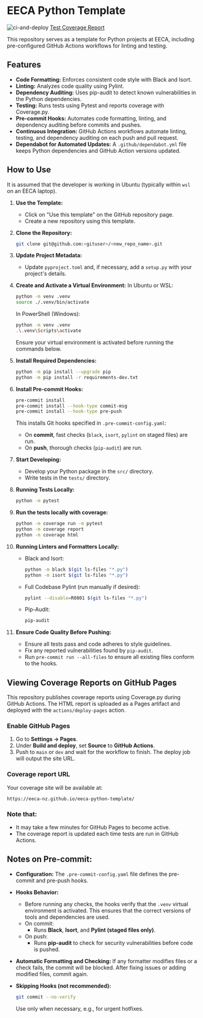 # EECA Python Template

![ci-and-deploy](https://github.com/EECA-NZ/eeca-python-template/actions/workflows/ci-and-deploy.yml/badge.svg)
[Test Coverage Report](https://eeca-nz.github.io/eeca-python-template)

This repository serves as a template for Python projects at EECA, including pre-configured GitHub Actions workflows for linting and testing.

## Features
*   **Code Formatting:** Enforces consistent code style with Black and Isort.
*   **Linting:** Analyzes code quality using Pylint.
*   **Dependency Auditing:** Uses pip-audit to detect known vulnerabilities in the Python dependencies.
*   **Testing:** Runs tests using Pytest and reports coverage with Coverage.py.
*   **Pre-commit Hooks:** Automates code formatting, linting, and dependency auditing before commits and pushes.
*   **Continuous Integration:** GitHub Actions workflows automate linting, testing, and dependency auditing on each push and pull request.
*   **Dependabot for Automated Updates:** A `.github/dependabot.yml` file keeps Python dependencies and GitHub Action versions updated.

## How to Use
It is assumed that the developer is working in Ubuntu (typically within `wsl` on an EECA laptop).

1.  **Use the Template:**
    *   Click on "Use this template" on the GitHub repository page.
    *   Create a new repository using this template.

2.  **Clone the Repository:**
    ```bash
    git clone git@github.com:<gituser>/<new_repo_name>.git
    ```

3.  **Update Project Metadata:**
    *   Update `pyproject.toml` and, if necessary, add a `setup.py` with your project's details.

4.  **Create and Activate a Virtual Environment:**
    In Ubuntu or WSL:
    ```bash
    python -m venv .venv
    source ./.venv/bin/activate
    ```
    In PowerShell (Windows):
    ```bash
    python -m venv .venv
    .\.venv\Scripts\activate
    ```
    Ensure your virtual environment is activated before running the commands below.

5.  **Install Required Dependencies:**
    ```bash
    python -m pip install --upgrade pip
    python -m pip install -r requirements-dev.txt
    ```

6.  **Install Pre-commit Hooks:**
    ```bash
    pre-commit install
    pre-commit install --hook-type commit-msg
    pre-commit install --hook-type pre-push
    ```

    This installs Git hooks specified in `.pre-commit-config.yaml`:
    *   On **commit**, fast checks (`black`, `isort`, `pylint` on staged files) are run.
    *   On **push**, thorough checks (`pip-audit`) are run.

7.  **Start Developing:**
    *   Develop your Python package in the `src/` directory.
    *   Write tests in the `tests/` directory.

8.  **Running Tests Locally:**
    ```bash
    python -m pytest
    ```

9. **Run the tests locally with coverage:**
    ```bash
    python -m coverage run -m pytest
    python -m coverage report
    python -m coverage html
    ```

11. **Running Linters and Formatters Locally:**
    *   Black and Isort:
        ```bash
        python -m black $(git ls-files "*.py")
        python -m isort $(git ls-files "*.py")
        ```
    *   Full Codebase Pylint (run manually if desired):
        ```bash
        pylint --disable=R0801 $(git ls-files "*.py")
        ```
    *   Pip-Audit:
        ```bash
        pip-audit
        ```

12. **Ensure Code Quality Before Pushing:**
    *   Ensure all tests pass and code adheres to style guidelines.
    *   Fix any reported vulnerabilities found by `pip-audit`.
    *   Run `pre-commit run --all-files` to ensure all existing files conform to the hooks.


## Viewing Coverage Reports on GitHub Pages

This repository publishes coverage reports using Coverage.py during GitHub Actions.
The HTML report is uploaded as a Pages artifact and deployed with the `actions/deploy-pages` action.

### Enable GitHub Pages

1. Go to **Settings -> Pages**.
2. Under **Build and deploy**, set **Source** to **GitHub Actions**.
3. Push to `main` or `dev` and wait for the workflow to finish. The deploy job will output the site URL.

### Coverage report URL

Your coverage site will be available at:
```
https://eeca-nz.github.io/eeca-python-template/
```

### Note that:

*   It may take a few minutes for GitHub Pages to become active.
*   The coverage report is updated each time tests are run in GitHub Actions.

## Notes on Pre-commit:
*   **Configuration:** The `.pre-commit-config.yaml` file defines the pre-commit and pre-push hooks.
*   **Hooks Behavior:**

    *   Before running any checks, the hooks verify that the `.venv` virtual environment is activated. This ensures that the correct versions of tools and dependencies are used.
    *   On commit:
        *   Runs **Black**, **Isort**, and **Pylint (staged files only)**.
    *   On push:
        *   Runs **pip-audit** to check for security vulnerabilities before code is pushed.

*   **Automatic Formatting and Checking:**
    If any formatter modifies files or a check fails, the commit will be blocked. After fixing issues or adding modified files, commit again.

*   **Skipping Hooks (not recommended):**
    ```bash
    git commit --no-verify
    ```

    Use only when necessary, e.g., for urgent hotfixes.
